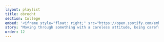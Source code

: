 ```yaml
---
layout: playlist
title: obrecht
section: College
embed: '<iframe style="float: right;" src="https://open.spotify.com/embed/playlist/3cPSALCs8fnItvkIRrpXtH" width="300" height="380" frameborder="0" allowtransparency="true" allow="encrypted-media"></iframe>'
story: "Moving through something with a careless attitude, being carefree"
order: 12
---
```


<!---
"[oh-brekht] Moving through something with a careless attitude, being carefree"
-->
